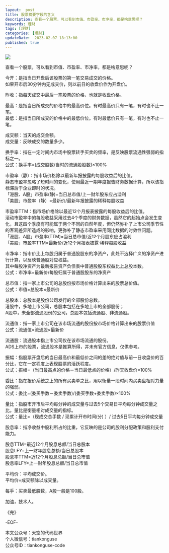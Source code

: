 ```yaml
---   
layout:  post  
title: 股票摘要字段的含义      
description: 查看一个股票，可以看到市值、市盈率、市净率，都是啥意思呢？          
keywords: 理财  
tags: [理财]    
categories: [理财]  
updateDate:  2023-02-07 18:13:00  
published: true  
---  
```



![](https://res2023.tiankonguse.com/images/2023/02/07/001.png)  


查看一个股票，可以看到市值、市盈率、市净率，都是啥意思呢？  


今开：是指当日开盘后该股票的第一笔交易成交的价格。  
如果开市后30分钟内无成交价，则以前日的收盘价作为开盘价。  


昨收：指每天成交中最后一笔股票的价格，也就是收盘价格。  


最高：是指当日所成交的价格中的最高价位。有时最高价只有一笔，有时也不止一笔。  
最低：是指当日所成交的价格中的最低价位。有时最低价只有一笔，有时也不止一笔。  


成交额：当天的成交金额。  
成交量：反映成交的数量多少。  


换手率：指在一定时间内市场中股票转手买卖的频率，是反映股票流通性强弱的指标之一。  
公式：换手率=(成交股数/当时的流通股股数)×100%  



市盈率（静）：指市场价格除以最新年报披露的每股收益后的比值。   
静态市盈率忽略了短时间的变化，使用最近一期年度报告财务数据计算，所以该指标滞后于企业即时的状况。  
「港股、A股」市盈率(静)=当日总市值/上一财年股东应占溢利  
「美股」市盈率（静）=最新价/最新年报披露的稀释每股收益  
  

市盈率TTM：指市场价格除以最近12个月报表披露的每股收益后的比值。  
滚动市盈率中的每股收益采用过去4个季度的财务数据，虽然它的起始点会发生变化，且这四个季度有可能属于两个不同的自然年度，但仍然弥补了上市公司季节性的客观差异所造成的影响，更弥补了静态市盈率采用同比数据的时效性问题。  
「港股、A股」市盈率(TTM)=当日总市值/近12个月股东应占溢利  
「美股」市盈率TTM=最新价/近12个月报表披露·稀释每股收益  


市净率：指市价比上每股归属于普通股股东的净资产，此处不选择广义的净资产进行计算，以反映普通股对应权益。   
其中每股净资产为最新报告资产负债表中普通股股东权益比上总股本数。  
公式：市净率=最新价/每股归属于普通股股东的净资产  


总市值：指一家上市公司的总股份按市场价格计算出来的股票总价值。  
公式：市值=总股本×最新价  



总股本：总股本是股份公司发行的全部股份总数。  
港股中，多地上市公司，总股本包括在多地上市的全部股份；  
A股中，未全部流通股份的公司，总股本包括流通股、非流通股。  


流通值：指一家上市公司在该市场流通的股份按市场价格计算出来的股票价值  
公式：流通值=流通股×最新价  


流通股：流通股本指上市公司仅在该市场流通的股份。  
ADS上市的股票，流通股本是推算所得，并未有官方信息，仅供参考。  



振幅：指股票开盘后的当日最高价和最低价之间的差的绝对值与前一日收盘价的百分比，它在一定程度上表现股票的活跃程度。  
公式：振幅=（当日最高点的价格－当日最低点的价格）/昨天收盘价×100%  



委比：指在报价系统之上的所有买卖单之比，用以衡量一段时间内买卖盘相对力量的强弱。  
公式：委比=(委买手数－委卖手数)/(委买手数+委卖手数)×100%  


量比：指股市开市后平均每分钟的成交量与过去5个交易日平均每分钟成交量之比。量比是衡量相对成交量的指标。  
公式：量比=（现成交总手数 / 现累计开市时间(分) ）/ 过去5日平均每分钟成交量  



股息率：指净收益中股利所占的比重，它反映的是公司的股利分配政策和股利支付能力。  


股息TTM=最近12个月股息总额/当日总股本  
股息LFY=上一财年股息总额/当日总股本  
股息率TTM=近12个月股息总额/当日总市值  
股息率LFY=上一财年股息总额/当日总市值  


平均价：平均成交价。  
平均价=成交额除以成交量。  


每手：买卖最低股数，A股一般是100股。  



加油，技术人。  


《完》  


-EOF-  



本文公众号：天空的代码世界  
个人微信号：tiankonguse  
公众号ID：tiankonguse-code  
  

